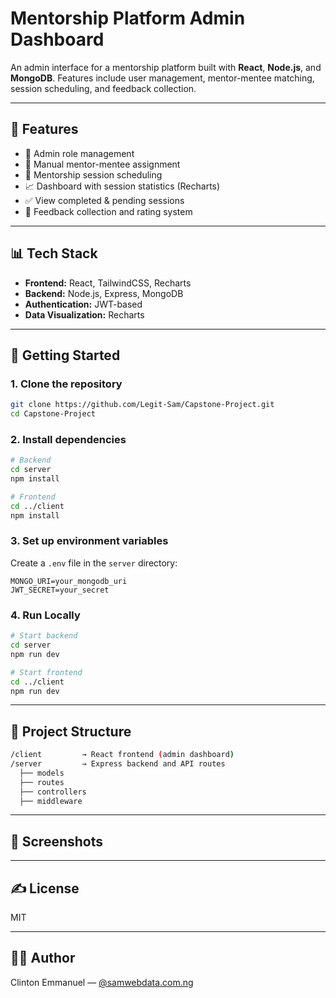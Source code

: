 # Mentorship Platform Admin Dashboard

An admin interface for a mentorship platform built with **React**, **Node.js**, and **MongoDB**. Features include user management, mentor-mentee matching, session scheduling, and feedback collection.

---

## 🔧 Features

- 🔐 Admin role management
- 👥 Manual mentor-mentee assignment
- 📅 Mentorship session scheduling
- 📈 Dashboard with session statistics (Recharts)
- ✅ View completed & pending sessions
- 💬 Feedback collection and rating system

---

## 📊 Tech Stack

- **Frontend:** React, TailwindCSS, Recharts
- **Backend:** Node.js, Express, MongoDB
- **Authentication:** JWT-based
- **Data Visualization:** Recharts

---

## 🚀 Getting Started

### 1. Clone the repository

```bash
git clone https://github.com/Legit-Sam/Capstone-Project.git
cd Capstone-Project
```

### 2. Install dependencies

```bash
# Backend
cd server
npm install

# Frontend
cd ../client
npm install
```

### 3. Set up environment variables

Create a `.env` file in the `server` directory:

```
MONGO_URI=your_mongodb_uri
JWT_SECRET=your_secret
```

### 4. Run Locally

```bash
# Start backend
cd server
npm run dev

# Start frontend
cd ../client
npm run dev
```

---

## 📂 Project Structure

```bash
/client         → React frontend (admin dashboard)
/server         → Express backend and API routes
  ├── models
  ├── routes
  ├── controllers
  ├── middleware
```

---

## 📸 Screenshots

<!-- Add screenshots here -->

---

## ✍️ License

MIT

---

## 👨‍💻 Author

Clinton Emmanuel — [@samwebdata.com.ng](mailto:samwebdata.com.ng)
